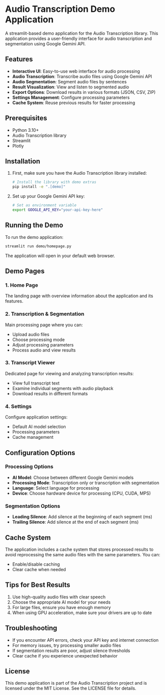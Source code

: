 # Audio Transcription Demo Application

A streamlit-based demo application for the Audio Transcription library. This application provides a user-friendly interface for audio transcription and segmentation using Google Gemini API.

## Features

- **Interactive UI**: Easy-to-use web interface for audio processing
- **Audio Transcription**: Transcribe audio files using Google Gemini API
- **Audio Segmentation**: Segment audio files by sentences
- **Result Visualization**: View and listen to segmented audio
- **Export Options**: Download results in various formats (JSON, CSV, ZIP)
- **Settings Management**: Configure processing parameters
- **Cache System**: Reuse previous results for faster processing

## Prerequisites

- Python 3.10+
- Audio Transcription library
- Streamlit
- Plotly

## Installation

1. First, make sure you have the Audio Transcription library installed:
   ```bash
   # Install the library with demo extras
   pip install -e ".[demo]"
   ```
   
2. Set up your Google Gemini API key:
   ```bash
   # Set as environment variable
   export GOOGLE_API_KEY="your-api-key-here"
   ```

## Running the Demo

To run the demo application:

```bash
streamlit run demo/homepage.py
```

The application will open in your default web browser.

## Demo Pages

### 1. Home Page

The landing page with overview information about the application and its features.

### 2. Transcription & Segmentation

Main processing page where you can:
- Upload audio files
- Choose processing mode
- Adjust processing parameters
- Process audio and view results

### 3. Transcript Viewer

Dedicated page for viewing and analyzing transcription results:
- View full transcript text
- Examine individual segments with audio playback
- Download results in different formats

### 4. Settings

Configure application settings:
- Default AI model selection
- Processing parameters
- Cache management

## Configuration Options

### Processing Options

- **AI Model**: Choose between different Google Gemini models
- **Processing Mode**: Transcription only or transcription with segmentation
- **Language**: Select language for processing
- **Device**: Choose hardware device for processing (CPU, CUDA, MPS)

### Segmentation Options

- **Leading Silence**: Add silence at the beginning of each segment (ms)
- **Trailing Silence**: Add silence at the end of each segment (ms)

## Cache System

The application includes a cache system that stores processed results to avoid reprocessing the same audio files with the same parameters. You can:

- Enable/disable caching
- Clear cache when needed

## Tips for Best Results

1. Use high-quality audio files with clear speech
2. Choose the appropriate AI model for your needs
3. For large files, ensure you have enough memory
4. When using GPU acceleration, make sure your drivers are up to date

## Troubleshooting

- If you encounter API errors, check your API key and internet connection
- For memory issues, try processing smaller audio files
- If segmentation results are poor, adjust silence thresholds
- Clear cache if you experience unexpected behavior

## License

This demo application is part of the Audio Transcription project and is licensed under the MIT License. See the LICENSE file for details.

